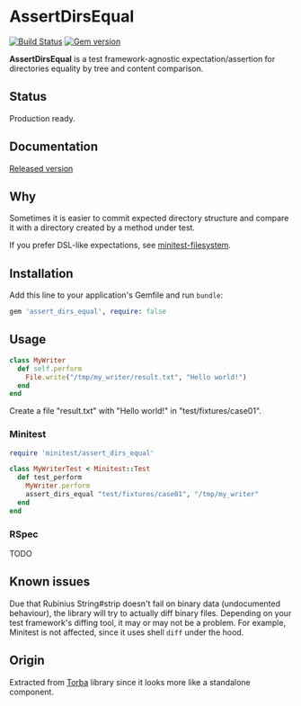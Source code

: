 # AssertDirsEqual

[![Build Status](https://img.shields.io/travis/torba-rb/assert_dirs_equal.svg)](https://travis-ci.org/torba-rb/assert_dirs_equal)
[![Gem version](https://img.shields.io/gem/v/assert_dirs_equal.svg)](https://rubygems.org/gems/assert_dirs_equal)

**AssertDirsEqual** is a test framework-agnostic expectation/assertion for directories equality
by tree and content comparison.

## Status

Production ready.

## Documentation

[Released version](http://rubydoc.info/gems/assert_dirs_equal/0.3.0)

## Why

Sometimes it is easier to commit expected directory structure and compare it with a directory
created by a method under test.

If you prefer DSL-like expectations, see [minitest-filesystem][minitest-filesystem].

## Installation

Add this line to your application's Gemfile and run `bundle`:

```ruby
gem 'assert_dirs_equal', require: false
```
## Usage

```ruby
class MyWriter
  def self.perform
    File.write("/tmp/my_writer/result.txt", "Hello world!")
  end
end

```

Create a file "result.txt" with "Hello world!" in "test/fixtures/case01".

### Minitest

```ruby
require 'minitest/assert_dirs_equal'

class MyWriterTest < Minitest::Test
  def test_perform
    MyWriter.perform
    assert_dirs_equal "test/fixtures/case01", "/tmp/my_writer"
  end
end
```

### RSpec

TODO

## Known issues

Due that Rubinius String#strip doesn't fail on binary data (undocumented behaviour), the library will
try to actually diff binary files. Depending on your test framework's diffing tool, it may or may not
be a problem. For example, Minitest is not affected, since it uses shell `diff` under the hood.

## Origin

Extracted from [Torba][torba-github] library since it looks more like a standalone component.

[minitest-filesystem]: https://github.com/stefanozanella/minitest-filesystem
[torba-github]: https://github.com/torba-rb/torba
